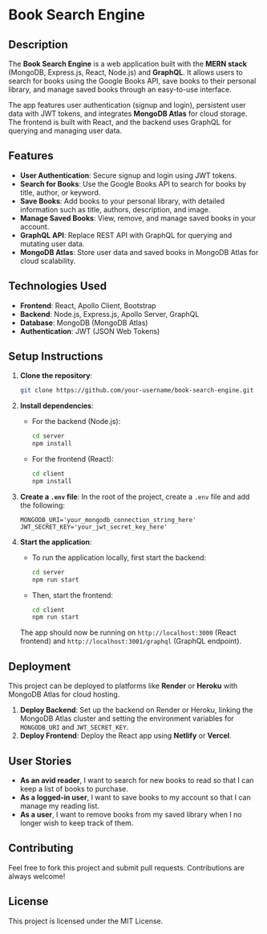 # Book Search Engine

## Description

The **Book Search Engine** is a web application built with the **MERN stack** (MongoDB, Express.js, React, Node.js) and **GraphQL**. It allows users to search for books using the Google Books API, save books to their personal library, and manage saved books through an easy-to-use interface.

The app features user authentication (signup and login), persistent user data with JWT tokens, and integrates **MongoDB Atlas** for cloud storage. The frontend is built with React, and the backend uses GraphQL for querying and managing user data.

## Features

- **User Authentication**: Secure signup and login using JWT tokens.
- **Search for Books**: Use the Google Books API to search for books by title, author, or keyword.
- **Save Books**: Add books to your personal library, with detailed information such as title, authors, description, and image.
- **Manage Saved Books**: View, remove, and manage saved books in your account.
- **GraphQL API**: Replace REST API with GraphQL for querying and mutating user data.
- **MongoDB Atlas**: Store user data and saved books in MongoDB Atlas for cloud scalability.

## Technologies Used

- **Frontend**: React, Apollo Client, Bootstrap
- **Backend**: Node.js, Express.js, Apollo Server, GraphQL
- **Database**: MongoDB (MongoDB Atlas)
- **Authentication**: JWT (JSON Web Tokens)

## Setup Instructions

1. **Clone the repository**:
   ```bash
   git clone https://github.com/your-username/book-search-engine.git
   ```

2. **Install dependencies**:
   - For the backend (Node.js):
     ```bash
     cd server
     npm install
     ```
   - For the frontend (React):
     ```bash
     cd client
     npm install
     ```

3. **Create a `.env` file**:
   In the root of the project, create a `.env` file and add the following:
   ```env
   MONGODB_URI='your_mongodb_connection_string_here'
   JWT_SECRET_KEY='your_jwt_secret_key_here'
   ```

4. **Start the application**:
   - To run the application locally, first start the backend:
     ```bash
     cd server
     npm run start
     ```
   - Then, start the frontend:
     ```bash
     cd client
     npm run start
     ```

   The app should now be running on `http://localhost:3000` (React frontend) and `http://localhost:3001/graphql` (GraphQL endpoint).

## Deployment

This project can be deployed to platforms like **Render** or **Heroku** with MongoDB Atlas for cloud hosting.

1. **Deploy Backend**: Set up the backend on Render or Heroku, linking the MongoDB Atlas cluster and setting the environment variables for `MONGODB_URI` and `JWT_SECRET_KEY`.
2. **Deploy Frontend**: Deploy the React app using **Netlify** or **Vercel**.

## User Stories

- **As an avid reader**, I want to search for new books to read so that I can keep a list of books to purchase.
- **As a logged-in user**, I want to save books to my account so that I can manage my reading list.
- **As a user**, I want to remove books from my saved library when I no longer wish to keep track of them.

## Contributing

Feel free to fork this project and submit pull requests. Contributions are always welcome!

## License

This project is licensed under the MIT License.

